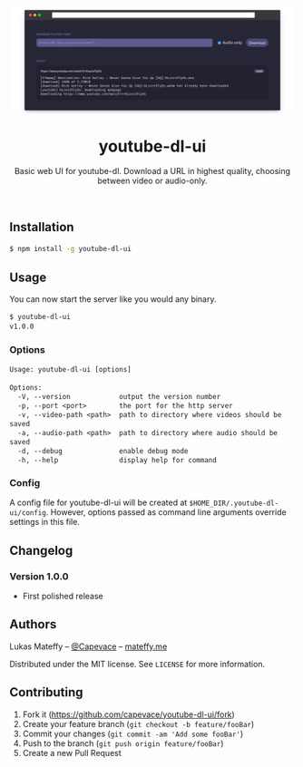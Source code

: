 <div align="center">
	<a href="https://mateffy.me/youtube-dl-ui">
		<img src="resources/screenshot.png">
	</a>
	<h1>youtube-dl-ui</h1>
	<p>
		Basic web UI for youtube-dl. Download a URL in highest quality, choosing between video or audio-only.
	</p>
</div>

<br>

## Installation
```sh
$ npm install -g youtube-dl-ui
```

## Usage
You can now start the server like you would any binary.
```sh
$ youtube-dl-ui
v1.0.0
```

### Options
```
Usage: youtube-dl-ui [options]

Options:
  -V, --version            output the version number
  -p, --port <port>        the port for the http server
  -v, --video-path <path>  path to directory where videos should be saved
  -a, --audio-path <path>  path to directory where audio should be saved
  -d, --debug              enable debug mode
  -h, --help               display help for command
```

### Config
A config file for youtube-dl-ui will be created at `$HOME_DIR/.youtube-dl-ui/config`. However, options passed as command line arguments override settings in this file.

## Changelog
### Version 1.0.0
- First polished release

## Authors
Lukas Mateffy – [@Capevace](https://twitter.com/capevace) – [mateffy.me](https://mateffy.me)

Distributed under the MIT license. See `LICENSE` for more information.

## Contributing
1. Fork it (<https://github.com/capevace/youtube-dl-ui/fork>)
2. Create your feature branch (`git checkout -b feature/fooBar`)
3. Commit your changes (`git commit -am 'Add some fooBar'`)
4. Push to the branch (`git push origin feature/fooBar`)
5. Create a new Pull Request
